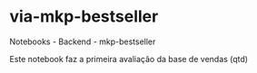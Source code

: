 # via-mkp-bestseller
Notebooks - Backend - mkp-bestseller

Este notebook faz a primeira avaliação da base de vendas (qtd)
